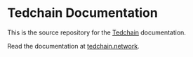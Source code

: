 # Tedchain Documentation

This is the source repository for the [Tedchain](https://github.com/tedchain/) documentation.

Read the documentation at [tedchain.network](https://github.com/tedchain/tedchain-docs).